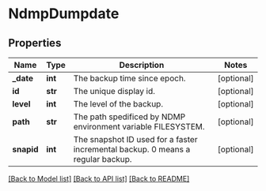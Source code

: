 # NdmpDumpdate

## Properties
Name | Type | Description | Notes
------------ | ------------- | ------------- | -------------
**_date** | **int** | The backup time since epoch. | [optional] 
**id** | **str** | The unique display id. | [optional] 
**level** | **int** | The level of the backup. | [optional] 
**path** | **str** | The path spedificed by NDMP environment variable FILESYSTEM. | [optional] 
**snapid** | **int** | The snapshot ID used for a faster incremental backup. 0 means a regular backup. | [optional] 

[[Back to Model list]](../README.md#documentation-for-models) [[Back to API list]](../README.md#documentation-for-api-endpoints) [[Back to README]](../README.md)


